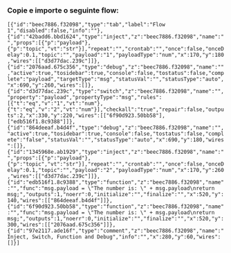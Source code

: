 ### Copie e importe o seguinte flow:


`[{"id":"beec7886.f32098","type":"tab","label":"Flow 1","disabled":false,"info":""},{"id":"42badd6.bbd1624","type":"inject","z":"beec7886.f32098","name":"","props":[{"p":"payload"},{"p":"topic","vt":"str"}],"repeat":"","crontab":"","once":false,"onceDelay":0.1,"topic":"","payload":"1","payloadType":"num","x":170,"y":180,"wires":[["d3d77dac.239c"]]},{"id":"2076aad.675c356","type":"debug","z":"beec7886.f32098","name":"","active":true,"tosidebar":true,"console":false,"tostatus":false,"complete":"payload","targetType":"msg","statusVal":"","statusType":"auto","x":690,"y":260,"wires":[]},{"id":"d3d77dac.239c","type":"switch","z":"beec7886.f32098","name":"","property":"payload","propertyType":"msg","rules":[{"t":"eq","v":"1","vt":"num"},{"t":"eq","v":"2","vt":"num"}],"checkall":"true","repair":false,"outputs":2,"x":330,"y":220,"wires":[["6f90d923.50bb58"],["edb516f1.8c9388"]]},{"id":"864deeaf.b4d4f","type":"debug","z":"beec7886.f32098","name":"","active":true,"tosidebar":true,"console":false,"tostatus":false,"complete":"false","statusVal":"","statusType":"auto","x":690,"y":180,"wires":[]},{"id":"1345968e.ab1929","type":"inject","z":"beec7886.f32098","name":"","props":[{"p":"payload"},{"p":"topic","vt":"str"}],"repeat":"","crontab":"","once":false,"onceDelay":0.1,"topic":"","payload":"2","payloadType":"num","x":170,"y":260,"wires":[["d3d77dac.239c"]]},{"id":"edb516f1.8c9388","type":"function","z":"beec7886.f32098","name":"","func":"msg.payload = \"The number is: \" + msg.payload\nreturn msg;","outputs":1,"noerr":0,"initialize":"","finalize":"","x":520,"y":140,"wires":[["864deeaf.b4d4f"]]},{"id":"6f90d923.50bb58","type":"function","z":"beec7886.f32098","name":"","func":"msg.payload = \"The number is: \" + msg.payload\nreturn msg;","outputs":1,"noerr":0,"initialize":"","finalize":"","x":520,"y":300,"wires":[["2076aad.675c356"]]},{"id":"97e2117.ade16f","type":"comment","z":"beec7886.f32098","name":"Inject, Switch, Function and Debug","info":"","x":280,"y":60,"wires":[]}]`